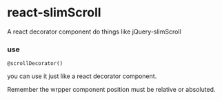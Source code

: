 # react-slimScroll
A react decorator component do things like jQuery-slimScroll

### use
```
@scrollDecorator()
```

you can use it just like a react decorator component.

Remember the wrpper component position must be relative or absoluted.

